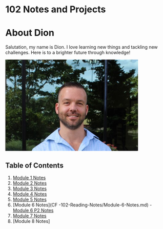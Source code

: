 # 102 Notes and Projects

# About Dion

Salutation, my name is Dion. I love learning new things and tackling new challenges. Here is to a brighter future through knowledge! 

![Me](PNGs/Dion.png)

## Table of Contents

1. [Module 1 Notes](CF-102-Reading-Notes/Module1Notes.md) 
1. [Module 2 Notes](CF-102-Reading-Notes/Module-2-Notes.md)
1. [Module 3 Notes](CF-102-Reading-Notes/Module-3-Notes.md)
1. [Module 4 Notes](CF-102-Reading-Notes/Module-4-Notes.md)
1. [Module 5 Notes](CF-102-Reading-Notes/Module-5-Notes.md)
1. [Module 6 Notes](CF -102-Reading-Notes/Module-6-Notes.md)
         - [Module 6 P2 Notes](class-6-how-Computer-Work.md)
1. [Module 7 Notes](CF-102-Reading-Notes/Module-7-Notes.md)
1. [Module 8 Notes]
